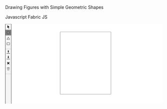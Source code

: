 Drawing Figures with Simple Geometric Shapes

Javascript Fabric JS

![App Screenshot](https://github.com/simantaturja/drawing-app-beta/blob/master/images/app_screenshot.png)
